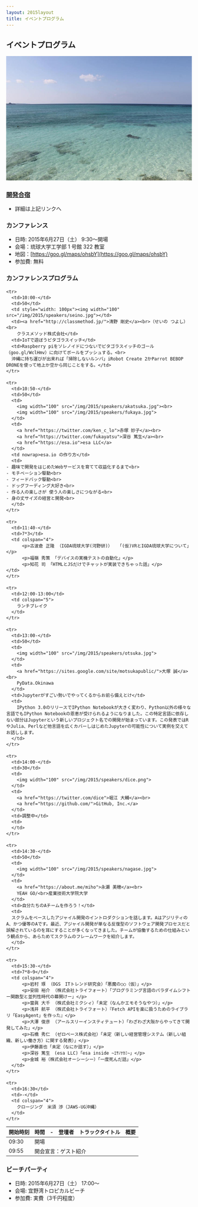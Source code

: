 ```yaml
---
layout: 2015layout
title: イベントプログラム
---
```



イベントプログラム
--------------------------------------------------------------------------------

![ビーチ](/img/2015/10959975_833368533368941_2871113967590567953_o.jpg)

### [開発合宿](/2015/camp.html)

* 詳細は上記リンクへ

### カンファレンス

* 日時: 2015年6月27日（土） 9:30〜開場
* 会場：琉球大学工学部 1 号館 322 教室
* 地図：[https://goo.gl/maps/ohsbY](https://goo.gl/maps/ohsbY)
* 参加費: 無料


<!--
<p><a href="https://hackers-champloo.doorkeeper.jp/events/26165" class="medium button" target="_blank">カンファレンス申し込み！</a></p>
-->

### カンファレンスプログラム

<table><thead>
    <tr>
      <th nowrap>開始時刻</th>
      <th>時間</th>
      <th>-</th>
      <th>登壇者</th>
      <th>トラックタイトル</th>
      <th>概要</th>
    </tr>
  </thead><tbody>
    <tr>
      <td>09:30</td>
      <td colspan="5">開場</td>
    </tr>
    <tr>
      <td>09:55</td>
      <td colspan="5">開会宣言：ゲスト紹介</td>
    </tr>

    <tr>
      <td>10:00-</td>
      <td>50</td>
      <td style="width: 100px"><img width="100" src="/img/2015/speakers/seino.jpg"></td>
      <td><a href="http://classmethod.jp/">清野 剛史</a><br>（せいの つよし）<br>
	    クラスメソッド株式会社</td>
      <td>IoTで遊ぼうピタゴラスイッチ</td>
      <td>Raspberry piをソレノイドにつないでピタゴラスイッチのゴール（goo.gl/WclHmv）に向けてボールをプッシュする。<br>
	  沖縄に持ち運びが出来れば「掃除しないルンバ」iRobot Create 2かParrot BEBOP DRONEを使って地上か空から同じことをする。</td>
    </tr>

    <tr>
      <td>10:50-</td>
      <td>50</td>
      <td>
	    <img width="100" src="/img/2015/speakers/akatsuka.jpg"><br>
     	<img width="100" src="/img/2015/speakers/fukaya.jpg">
	  </td>
      <td>
	    <a href="https://twitter.com/ken_c_lo">赤塚 妙子</a><br>
        <a href="https://twitter.com/fukayatsu">深谷 篤生</a><br>
	    <a href="https://esa.io">esa LLC</a>
      </td>
      <td nowrap>esa.io の作り方</td>
      <td>
    - 趣味で開発をはじめたWebサービスを育てて収益化するまで<br>
    - モチベーション駆動<br>
    - フィードバック駆動<br>
    - ドッグフーディング大好き<br>
    - 作る人の楽しさが 使う人の楽しさにつながる<br>
    - 身の丈サイズの経営と開発<br>
	  </td>
    </tr>

    <tr>
      <td>11:40-</td>
      <td>7*3</td>
      <td colspan="4">
          <p>古波倉 正隆 （IGDA琉球大学(河野研)）  「(仮)VRとIGDA琉球大学について」</p>
          <p>福嶺 秀策 「デバイスの実機テストの自動化」</p>
          <p>知花 司 「HTMLとJSだけでチャットが実装できちゃった話」</p>
    </td>
    </tr>

    <tr>
      <td>12:00-13:00</td>
      <td colspan="5">
	    ランチブレイク
	  </td>
    </tr>
		
    <tr>
      <td>13:00-</td>
      <td>50</td>
      <td>
	    <img width="100" src="/img/2015/speakers/otsuka.jpg">
	  </td>
      <td>
	    <a href="https://sites.google.com/site/motsukapublic/">大塚 誠</a><br>
	    PyData.Okinawa
      </td>
      <td>Jupyterがすごい勢いでやってくるからお前ら備えとけ</td>
      <td>
	    IPython 3.0のリリースでIPython Notebookが大きく変わり、Python以外の様々な言語でもIPython Notebookの恩恵が受けられるようになりました。この特定言語に依存しない部分はJupyterという新しいプロジェクト名での開発が始まっています。この発表ではRやJulia、Perlなど他言語を広くカバーしはじめたJupyterの可能性について実例を交えてお話しします。
	  </td>
    </tr>

    <tr>
      <td>14:00-</td>
      <td>30</td>
      <td>
	    <img width="100" src="/img/2015/speakers/dice.png">
	  </td>
      <td>
	    <a href="https://twitter.com/dice">堀江 大輔</a><br>
	    <a href="https://github.com/">GitHub, Inc.</a>
      </td>
      <td>調整中</td>
      <td>
	  </td>
    </tr>
	  
    <tr>
      <td>14:30-</td>
      <td>50</td>
      <td>
	    <img width="100" src="/img/2015/speakers/nagase.jpg">
	  </td>
      <td>
	    <a href="https://about.me/miho">永瀬 美穂</a><br>
	    YEAH GO/<br>産業技術大学院大学
      </td>
      <td>自分たちのAチームを作ろう！</td>
      <td>
	  スクラムをベースしたアジャイル開発のイントロダクションを話します。AはアジリティのA、かつ優等のAです。最近、アジャイル開発が単なる反復型のソフトウェア開発プロセスだと誤解されているのを耳にすることが多くなってきました。チームが協働するための仕組みという観点から、あらためてスクラムのフレームワークを紹介します。
	  </td>
    </tr>

    <tr>
      <td>15:30-</td>
      <td>7*8~9</td>
      <td colspan="4">
          <p>岩村 琢 （OGS　ITトレンド研究会）「悪魔の○○（仮）」</p>
          <p>安田 裕介 （株式会社トライフォート）「プログラミング言語のパラダイムシフト ー関数型と並列性時代の幕開けー」</p>
          <p>當眞 大千 （株式会社ミクシィ）「未定（なんかエモそうなやつ）」</p>
          <p>浅井 航平 （株式会社トライフォート）『Fetch APIを楽に扱うためのライブラリ「EasyAgent」を作った』</p>
          <p>大澤 俊彦 （アールスリーインスティテュート）「わざわざ大阪からやってきて開発してみた」</p>
          <p>石橋 秀仁 （ゼロベース株式会社）「未定（新しい経営管理システム（新しい組織、新しい働き方）に関する発表）」</p>
          <p>伊藤直也「未定（なにか話す）」</p>
          <p>深谷 篤生　(esa LLC)「esa inside ~ｴｻﾉﾅｶﾐ~」</p>
          <p>金城 裕（株式会社オーシーシー）「一度死んだ話」</p>
      </td>
    </tr>

    <tr>
      <td>16:30</td>
      <td>-</td>
      <td colspan="4">
	    クロージング　米須 渉（JAWS-UG沖縄）
	  </td>
    </tr>
  </table>


### ビーチパーティ

* 日時: 2015年6月27日（土） 17:00〜
* 会場: 宜野湾トロピカルビーチ
* 参加費: 実費（3千円程度）

<!--
<p><a href="https://hackers-champloo.doorkeeper.jp/events/26166" class="medium button" target="_blank">ビーチパーティ申し込み！</a></p>
-->
